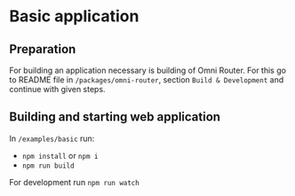 # Basic application

## Preparation

For building an application necessary is building of Omni Router. For this go to README file in `/packages/omni-router`, section `Build & Development` and continue with given steps.

## Building and starting web application

In  `/examples/basic` run:

- `npm install` or `npm i`
- `npm run build`

For development run `npm run watch`
